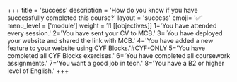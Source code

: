 +++
title = 'success'
description = 'How do you know if you have successfully completed this course?'
layout = 'success'
emoji= '✅'
menu_level = ['module']
weight = 11
[[objectives]]
1='You have attended every session.'
2='You have sent your CV to MCB.'
3='You have deployed your website and shared the link with MCB.'
4='You have added a new feature to your website using CYF Blocks.'#CYF-ONLY
5='You have completed all CYF Blocks exercises.'
6='You have completed all coursework assignments.'
7='You want a good job in tech.'
8='You have a B2 or higher level of English.'
+++
